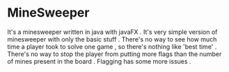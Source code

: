 # MineSweeper
It's a minesweeper written in java with javaFX . It's very simple version of minesweeper with only the basic stuff . There's no way to see
how much time a player took to solve one game , so there's nothing like 'best time' . There's no way to stop the player from putting more 
flags than the number of mines present in the board . Flagging has some more issues .
